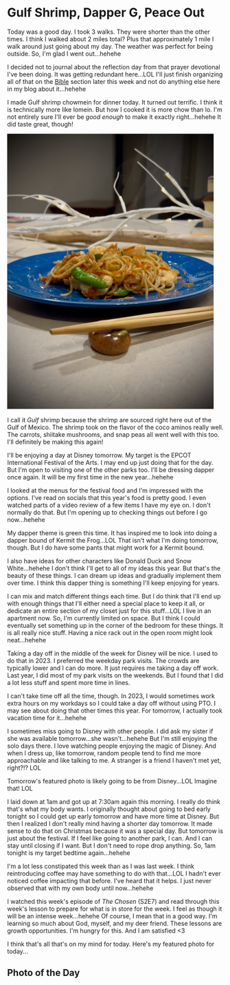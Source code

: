 # Gulf Shrimp, Dapper G, Peace Out

Today was a good day. I took 3 walks. They were shorter than the other times. I think I walked about 2 miles total? Plus that approximately 1 mile I walk around just going about my day. The weather was perfect for being outside. So, I'm glad I went out...hehehe

I decided not to journal about the reflection day from that prayer devotional I've been doing. It was getting redundant here...LOL I'll just finish organizing all of that on the [Bible](/bible/) section later this week and not do anything else here in my blog about it...hehehe

I made Gulf shrimp chowmein for dinner today. It turned out terrific. I think it is technically more like lomein. But how I cooked it is more chow than lo. I'm not entirely sure I'll ever be *good enough* to make it exactly right...hehehe It did taste great, though!

![Gulf shrimp chowmein](./media/IMG_5407.jpeg)

I call it *Gulf* shrimp because the shrimp are sourced right here out of the Gulf of Mexico. The shrimp took on the flavor of the coco aminos really well. The carrots, shiitake mushrooms, and snap peas all went well with this too. I'll definitely be making this again!

I'll be enjoying a day at Disney tomorrow. My target is the EPCOT International Festival of the Arts. I may end up just doing that for the day. But I'm open to visiting one of the other parks too. I'll be dressing dapper once again. It will be my first time in the new year...hehehe

I looked at the menus for the festival food and I'm impressed with the options. I've read on socials that this year's food is pretty good. I even watched parts of a video review of a few items I have my eye on. I don't normally do that. But I'm opening up to checking things out before I go now...hehehe

My dapper theme is green this time. It has inspired me to look into doing a dapper bound of Kermit the Frog...LOL That isn't what I'm doing tomorrow, though. But I do have some pants that might work for a Kermit bound.

I also have ideas for other characters like Donald Duck and Snow White...hehehe I don't think I'll get to all of my ideas this year. But that's the beauty of these things. I can dream up ideas and gradually implement them over time. I think this dapper thing is something I'll keep enjoying for years.

I can mix and match different things each time. But I do think that I'll end up with enough things that I'll either need a special place to keep it all, or dedicate an entire section of my closet just for this stuff...LOL I live in an apartment now. So, I'm currently limited on space. But I think I could eventually set something up in the corner of the bedroom for these things. It is all really nice stuff. Having a nice rack out in the open room might look neat...hehehe

Taking a day off in the middle of the week for Disney will be nice. I used to do that in 2023. I preferred the weekday park visits. The crowds are typically lower and I can do more. It just requires me taking a day off work. Last year, I did most of my park visits on the weekends. But I found that I did a lot less stuff and spent more time in lines.

I can't take time off all the time, though. In 2023, I would sometimes work extra hours on my workdays so I could take a day off without using PTO. I may see about doing that other times this year. For tomorrow, I actually took vacation time for it...hehehe

I sometimes miss going to Disney with other people. I did ask my sister if she was available tomorrow...she wasn't...hehehe But I'm still enjoying the solo days there. I love watching people enjoying the magic of Disney. And when I dress up, like tomorrow, random people tend to find me more approachable and like talking to me. A stranger is a friend I haven't met yet, right?!? LOL

Tomorrow's featured photo is likely going to be from Disney...LOL Imagine that! LOL

I laid down at 1am and got up at 7:30am again this morning. I really do think that's what my body wants. I originally thought about going to bed early tonight so I could get up early tomorrow and have more time at Disney. But then I realized I don't really mind having a shorter day tomorrow. It made sense to do that on Christmas because it was a special day. But tomorrow is just about the festival. If I feel like going to another park, I can. And I can stay until closing if I want. But I don't need to rope drop anything. So, 1am tonight is my target bedtime again...hehehe

I'm a lot less constipated this week than as I was last week. I think reintroducing coffee may have something to do with that...LOL I hadn't ever noticed coffee impacting that before. I've heard that it helps. I just never observed that with my own body until now...hehehe

I watched this week's episode of *The Chosen* (S2E7) and read through this week's lesson to prepare for what is in store for the week. I feel as though it will be an intense week...hehehe Of course, I mean that in a good way. I'm learning so much about God, myself, and my deer friend. These lessons are growth opportunities. I'm hungry for this. And I am satisfied <3

I think that's all that's on my mind for today. Here's my featured photo for today...

## Photo of the Day

<!--@include: ../../../photos/photo-a-day/2025/01/27.md{3,}-->